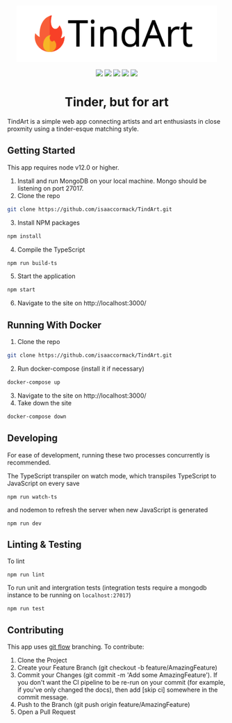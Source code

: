 <p align="center">
    <img src="https://github.com/isaaccormack/TindArt/blob/develop/public/assets/tindart-logo.png" height="130">
</p>

<p align="center">
    <img src="https://img.shields.io/github/package-json/v/seng350/seng350f19-project-team-3-1?style=flat-square" />
    <img src="https://img.shields.io/david/seng350/seng350f19-project-team-3-1?style=flat-square" />
    <img src="https://img.shields.io/github/contributors/seng350/seng350f19-project-team-3-1?style=flat-square" />
    <img src="https://img.shields.io/github/issues-raw/seng350/seng350f19-project-team-3-1?style=flat-square" />
    <img src="https://codecov.io/gh/seng350/seng350f19-project-team-3-1/branch/master/graph/badge.svg?token=nysinaCFt7" />
</p>

<h1 align="center">Tinder, but for art</h1>
TindArt is a simple web app connecting artists and art enthusiasts in close proxmity using a tinder-esque matching style. 

## Getting Started 
This app requires node v12.0 or higher.

1. Install and run MongoDB on your local machine. Mongo should be listening on port 27017.
2. Clone the repo
```sh
git clone https://github.com/isaaccormack/TindArt.git
```
3. Install NPM packages
```sh
npm install
```
4. Compile the TypeScript
```sh
npm run build-ts
```
5. Start the application
```sh
npm start
```
6. Navigate to the site on http://localhost:3000/

## Running With Docker
1. Clone the repo
```sh
git clone https://github.com/isaaccormack/TindArt.git
```
2. Run docker-compose (install it if necessary)
```sh
docker-compose up
```
3. Navigate to the site on http://localhost:3000/
4. Take down the site
```sh
docker-compose down
```

## Developing
For ease of development, running these two processes concurrently is recommended.

The TypeScript transpiler on watch mode, which transpiles TypeScript to JavaScript on every save
```
npm run watch-ts
```

and nodemon to refresh the server when new JavaScript is generated

```
npm run dev
```

## Linting & Testing
To lint
```
npm run lint
```
To run unit and intergration tests (integration tests require a mongodb instance to be running on `localhost:27017`)
```
npm run test
```

## Contributing
This app uses [git flow](https://www.atlassian.com/git/tutorials/comparing-workflows/gitflow-workflow) branching. 
To contribute:
1. Clone the Project
2. Create your Feature Branch (git checkout -b feature/AmazingFeature)
3. Commit your Changes (git commit -m 'Add some AmazingFeature'). If you don't want the CI pipeline to be re-run on your commit (for example, if you've only changed the docs), then add [skip ci] somewhere in the commit message.
4. Push to the Branch (git push origin feature/AmazingFeature)
5. Open a Pull Request
